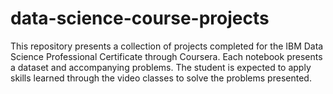 # data-science-course-projects
This repository presents a collection of projects completed for the IBM Data Science Professional Certificate through Coursera. Each notebook presents a dataset and accompanying problems. The student is expected to apply skills learned through the video classes to solve the problems presented. 
